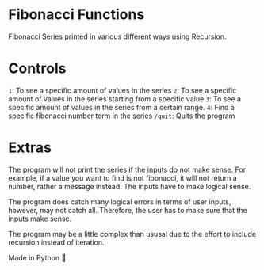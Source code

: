 # Fibonacci Functions 

Fibonacci Series printed in various different ways using Recursion.

# Controls 

`1`: To see a specific amount of values in the series 
`2`: To see a specific amount of values in the series starting from a specific value 
`3`: To see a specific amount of values in the series from a certain range.
`4`: Find a specific fibonacci number term in the series 
`/quit`: Quits the program 


# Extras 

The program will not print the series if the inputs do not make sense. For example, if a value you want to find is not fibonacci, it will not return a number, rather a message instead. The inputs have to make logical sense. 

The program does catch many logical errors in terms of user inputs, however, may not catch all. Therefore, the user has to make sure that the inputs make sense. 

The program may be a little complex than ususal due to the effort to include recursion instead of iteration. 

Made in Python 🐍
